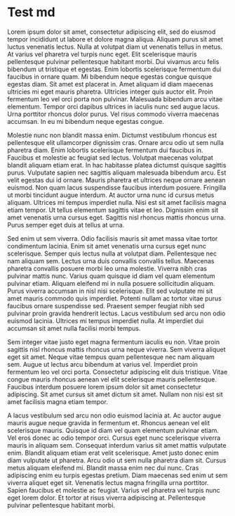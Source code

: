# Test md

Lorem ipsum dolor sit amet, consectetur adipiscing elit, sed do eiusmod tempor incididunt ut labore et dolore magna aliqua. Aliquam purus sit amet luctus venenatis lectus. Nulla at volutpat diam ut venenatis tellus in metus. At varius vel pharetra vel turpis nunc eget. Elit scelerisque mauris pellentesque pulvinar pellentesque habitant morbi. Dui vivamus arcu felis bibendum ut tristique et egestas. Enim lobortis scelerisque fermentum dui faucibus in ornare quam. Mi bibendum neque egestas congue quisque egestas diam. Sit amet est placerat in. Amet aliquam id diam maecenas ultricies mi eget mauris pharetra. Ultricies integer quis auctor elit. Proin fermentum leo vel orci porta non pulvinar. Malesuada bibendum arcu vitae elementum. Tempor orci dapibus ultrices in iaculis nunc sed augue lacus. Urna porttitor rhoncus dolor purus. Vel risus commodo viverra maecenas accumsan. In eu mi bibendum neque egestas congue.

Molestie nunc non blandit massa enim. Dictumst vestibulum rhoncus est pellentesque elit ullamcorper dignissim cras. Ornare arcu odio ut sem nulla pharetra diam. Enim lobortis scelerisque fermentum dui faucibus in. Faucibus et molestie ac feugiat sed lectus. Volutpat maecenas volutpat blandit aliquam etiam erat. In hac habitasse platea dictumst quisque sagittis purus. Vulputate sapien nec sagittis aliquam malesuada bibendum arcu. Est velit egestas dui id ornare. Mauris pharetra et ultrices neque ornare aenean euismod. Non quam lacus suspendisse faucibus interdum posuere. Fringilla ut morbi tincidunt augue interdum. At auctor urna nunc id cursus metus aliquam. Ultrices mi tempus imperdiet nulla. Nisi est sit amet facilisis magna etiam tempor. Ut tellus elementum sagittis vitae et leo. Dignissim enim sit amet venenatis urna cursus eget. Sagittis nisl rhoncus mattis rhoncus urna. Purus semper eget duis at tellus at urna.

Sed enim ut sem viverra. Odio facilisis mauris sit amet massa vitae tortor condimentum lacinia. Enim sit amet venenatis urna cursus eget nunc scelerisque. Semper quis lectus nulla at volutpat diam. Pellentesque nec nam aliquam sem. Lectus urna duis convallis convallis tellus. Maecenas pharetra convallis posuere morbi leo urna molestie. Viverra nibh cras pulvinar mattis nunc. Varius quam quisque id diam vel quam elementum pulvinar etiam. Aliquam eleifend mi in nulla posuere sollicitudin aliquam. Purus viverra accumsan in nisl nisi scelerisque. Elit sed vulputate mi sit amet mauris commodo quis imperdiet. Potenti nullam ac tortor vitae purus faucibus ornare suspendisse sed. Praesent semper feugiat nibh sed pulvinar proin gravida hendrerit lectus. Lacus vestibulum sed arcu non odio euismod lacinia. Ultrices mi tempus imperdiet nulla. At imperdiet dui accumsan sit amet nulla facilisi morbi tempus.

Sem integer vitae justo eget magna fermentum iaculis eu non. Vitae proin sagittis nisl rhoncus mattis rhoncus urna neque viverra. Sem viverra aliquet eget sit amet. Neque vitae tempus quam pellentesque nec nam aliquam sem. Augue ut lectus arcu bibendum at varius vel. Imperdiet proin fermentum leo vel orci porta. Consectetur adipiscing elit duis tristique. Vitae congue mauris rhoncus aenean vel elit scelerisque mauris pellentesque. Faucibus interdum posuere lorem ipsum dolor sit amet consectetur adipiscing. Sit amet cursus sit amet dictum sit amet. Nullam non nisi est sit amet facilisis magna etiam tempor.

A lacus vestibulum sed arcu non odio euismod lacinia at. Ac auctor augue mauris augue neque gravida in fermentum et. Rhoncus aenean vel elit scelerisque mauris. Quisque id diam vel quam elementum pulvinar etiam. Vel eros donec ac odio tempor orci. Cursus eget nunc scelerisque viverra mauris in aliquam sem. Consequat interdum varius sit amet mattis vulputate enim. Blandit aliquam etiam erat velit scelerisque. Amet justo donec enim diam vulputate ut pharetra. Arcu odio ut sem nulla pharetra diam sit. Cursus metus aliquam eleifend mi. Blandit massa enim nec dui nunc. Cras adipiscing enim eu turpis egestas pretium. Diam maecenas sed enim ut sem viverra aliquet eget sit. Venenatis lectus magna fringilla urna porttitor. Sapien faucibus et molestie ac feugiat. Varius vel pharetra vel turpis nunc eget lorem dolor. Et tortor at risus viverra adipiscing at. Pellentesque pulvinar pellentesque habitant morbi.